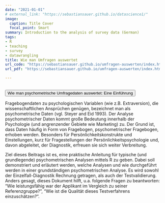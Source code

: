 ```yaml
---
date: "2021-01-01"
# external_link: "https://sebastiansauer.github.io/datascience1/"
image:
  caption: Title Cover 
  focal_point: Smart
summary: Introduction to the analysis of survey data (German)
tags:
- R
- teaching
- survey
- datawrangling
title: Wie man Umfragen auswertet
url_code: "https://sebastiansauer.github.io/umfragen-auswerten/index.html"
url_pdf: "https://sebastiansauer.github.io/umfragen-auswerten/index.html"

---
```


</br>

  <button onclick="window.location.href='https://sebastiansauer.github.io/umfragen-auswerten/index.html';">
     Wie man psychometrische Umfragedaten auswertet: Eine Einführung
    </button>



</br>


Fragebogendaten zu psychologischen Variablen (wie z.B. Extraversion), die wissenschaftlichen Ansprüchen genügen, bezeichnet man als psychometrische Daten (vgl. Steyer and Eid 1993). Der Analyse psychometrischer Daten kommt große Bedeutung innerhalb der Psychologie (und angrenzender Gebiete wie Marketing) zu. Der Grund ist, dass Daten häufig in Form von Fragebogen, psychometrischer Fragebogen, erhoben werden. Besonders für Persönlichkeitskonstrukte und Einstellungen, kurz für Fragestellungen der Persönlichkeitspsychologie und, davon abgeleitet, der Diagnostik, erfreuen sie sich weiter Verbreitung.

Ziel dieses Beitrags ist es, eine praktische Anleitung für typische (und grundlegende) psychometrischen Analysen mittels R zu geben. Dabei soll demonstriert und erläutert werden, welche Analysen und wie durchgeführt werden in einer grundständigen psychometrischen Analyse. Es wird sowohl der Einzelfall-Diagnostik Rechnung getragen, als auch der Testvalidierung. Anders gesagt, dieses Dokument hilft, u.a. folgende Fragen zu beantworten: “Wie leistungsfähig war der Applikant im Vergleich zu seiner Referenzgruppe?”, “Wie ist die Qualität dieses Testverfahrens einzuschätzen?”.



